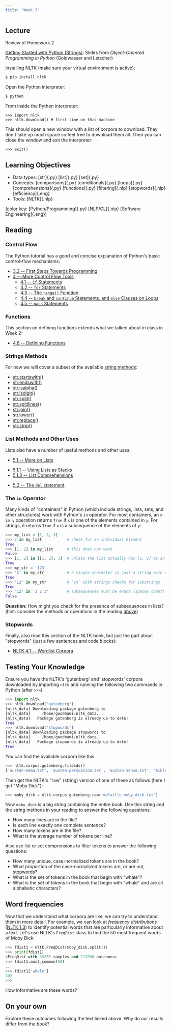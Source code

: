 ```yaml
---
title: 'Week 3'
---
```


## Lecture

Review of Homework 2

[Getting Started with Python (Strings)](static/OOPython-Strings.pdf): Slides
from *Object-Oriented Programming in Python* (Goldwasser and Letscher)

Installing NLTK (make sure your virtual environment is active):

```{.bash .terminal}
$ pip install nltk
```

Open the Python interpreter:

```{.bash .terminal}
$ python
```

From inside the Python interpreter:

```{.python .terminal}
>>> import nltk
>>> nltk.download() # first time on this machine
```

This should open a new window with a list of corpora to download. They don't
take up much space so feel free to download them all. Then you can close the
window and exit the interpreter:

```{.python .terminal}
>>> exit()
```

## Learning Objectives

* Data types:
  [str]{.py}
  [list]{.py}
  [set]{.py}
* Concepts:
  [comparisons]{.py}
  [conditionals]{.py}
  [loops]{.py}
  [comprehensions]{.py}
  [functions]{.py}
  [filtering]{.nlp}
  [stopwords]{.nlp}
  [efficiency]{.eng}
* Tools:
  [NLTK]{.nlp}

(color key: [Python/Programming]{.py} [NLP/CL]{.nlp} [Software Engineering]{.eng})

## Reading

### Control Flow

The Python tutorial has a good and concise explanation of Python's basic
control-flow mechanisms:

* [3.2 -- First Steps Towards Programming](https://docs.python.org/3/tutorial/introduction.html#first-steps-towards-programming)
* [4 -- More Control Flow Tools](https://docs.python.org/3/tutorial/controlflow.html)
  - [4.1 -- `if` Statements](https://docs.python.org/3/tutorial/controlflow.html#if-statements)
  - [4.2 -- `for` Statements](https://docs.python.org/3/tutorial/controlflow.html#for-statements)
  - [4.3 -- The `range()` Function](https://docs.python.org/3/tutorial/controlflow.html#the-range-function)
  - [4.4 -- `break` and `continue` Statements, and `else` Clauses on Loops](https://docs.python.org/3/tutorial/controlflow.html#break-and-continue-statements-and-else-clauses-on-loops)
  - [4.5 -- `pass` Statements](https://docs.python.org/3/tutorial/controlflow.html#pass-statements)

### Functions

This section on defining functions extends what we talked about in class
in Week 2:

* [4.6 -- Defining Functions](https://docs.python.org/3/tutorial/controlflow.html#defining-functions)

### Strings Methods

For now we will cover a subset of the available [string
methods](https://docs.python.org/3/library/stdtypes.html#string-methods):

  - [str.startswith()](https://docs.python.org/3/library/stdtypes.html#str.startswith)
  - [str.endswith()](https://docs.python.org/3/library/stdtypes.html#str.endswith)
  - [str.isalpha()](https://docs.python.org/3/library/stdtypes.html#str.isalpha)
  - [str.isdigit()](https://docs.python.org/3/library/stdtypes.html#str.isdigit)
  - [str.split()](https://docs.python.org/3/library/stdtypes.html#str.split)
  - [str.splitlines()](https://docs.python.org/3/library/stdtypes.html#str.splitlines)
  - [str.join()](https://docs.python.org/3/library/stdtypes.html#str.join)
  - [str.lower()](https://docs.python.org/3/library/stdtypes.html#str.lower)
  - [str.replace()](https://docs.python.org/3/library/stdtypes.html#str.replace)
  - [str.strip()](https://docs.python.org/3/library/stdtypes.html#str.strip)

### List Methods and Other Uses

Lists also have a number of useful methods and other uses:

* [5.1 -- More on Lists](https://docs.python.org/3/tutorial/datastructures.html#more-on-lists)
 - [5.1.1 -- Using Lists as Stacks](https://docs.python.org/3/tutorial/datastructures.html#using-lists-as-stacks)
 - [5.1.3 -- List Comprehensions](https://docs.python.org/3/tutorial/datastructures.html#list-comprehensions)
* [5.2 -- The `del` statement](https://docs.python.org/3/tutorial/datastructures.html#the-del-statement)

### The `in` Operator

Many kinds of "containers" in Python (which include strings, lists,
sets, and other structures) work with Python's `in` operator. For most
containers, an `x in y` operation returns `True` if `x` is one of the
elements contained in `y`. For strings, it returns `True` if `x` is a
subsequence of the elements of `y`:

```python
>>> my_list = [1, 2, 3]
>>> 2 in my_list           # check for an individual element
True
>>> [1, 2] in my_list      # this does not work
False
>>> [1, 2] in [[1, 2], 3]  # unless the list actually has [1, 2] as an element
True
>>> my_str = '123'
>>> '2' in my_str          # a single character is just a string with one character
True
>>> '12' in my_str         # `in` with strings checks for substrings
True
>>> '12' in '1 2 3'        # subsequences must be exact (spaces count)
False

```

**Question:** How might you check for the presence of subsequences in lists? (hint: consider the methods or operations in the reading [above](#list-methods-and-other-uses))

### Stopwords

Finally, also read this section of the NLTK book, but just the part
about "stopwords" (just a few sentences and code blocks):

* [NLTK 4.1 -- Wordlist Corpora](http://www.nltk.org/book/ch02.html#wordlist-corpora)

## Testing Your Knowledge

Ensure you have the NLTK's 'gutenberg' and 'stopwords' corpora
downloaded by importing `nltk` and running the following two commands in
Python (after `>>>`):

```python
>>> import nltk
>>> nltk.download('gutenberg')
[nltk_data] Downloading package gutenberg to
[nltk_data]     /home/goodmami/nltk_data...
[nltk_data]   Package gutenberg is already up-to-date!
True
>>> nltk.download('stopwords')
[nltk_data] Downloading package stopwords to
[nltk_data]     /home/goodmami/nltk_data...
[nltk_data]   Package stopwords is already up-to-date!
True
```

You can find the available corpora like this:

```python
>>> nltk.corpus.gutenberg.fileids()
['austen-emma.txt', 'austen-persuasion.txt', 'austen-sense.txt', 'bible-kjv.txt', 'blake-poems.txt', 'bryant-stories.txt', 'burgess-busterbrown.txt', 'carroll-alice.txt', 'chesterton-ball.txt', 'chesterton-brown.txt', 'chesterton-thursday.txt', 'edgeworth-parents.txt', 'melville-moby_dick.txt', 'milton-paradise.txt', 'shakespeare-caesar.txt', 'shakespeare-hamlet.txt', 'shakespeare-macbeth.txt', 'whitman-leaves.txt']
```

Then get the NLTK's "raw" (string) version of one of these as follows
(here I get "Moby Dick"):

```python
>>> moby_dick = nltk.corpus.gutenberg.raw('melville-moby_dick.txt')
```

Now `moby_dick` is a big string containing the entire book. Use this
string and the string methods in your reading to answer the following
questions:

* How many lines are in the file?
* Is each line exactly one complete sentence?
* How many tokens are in the file?
* What is the average number of tokens per line?

Also use list or set comprensions to filter tokens to answer the
following questions:

* How many unique, case-normalized tokens are in the book?
* What proportion of the case-normalized tokens are, or are not, stopwords?
* What is the set of tokens in the book that begin with "whale"?
* What is the set of tokens in the book that begin with "whale" and are all alphabetic characters?

## Word frequencies

Now that we understand what corpora are like, we can try to understand them
in more detail. For example, we can look at *frequency distributions* ([NLTK 1.3](https://www.nltk.org/book/ch01.html#fig-tally)) to identify potential
words that are particularly informative about a text. Let's use NLTK's
`FreqDist` class to find the 50 most frequent words of Moby Dick:

```python
>>> fdist1 = nltk.FreqDist(moby_dick.split())
>>> print(fdist1)
<FreqDist with 33265 samples and 212030 outcomes>
>>> fdist1.most_common(50)
...
>>> fdist1['whale']
392
>>>
```

How informative are these words?

## On your own

Explore these outcomes following the text linked above. Why do our results
differ from the book?

